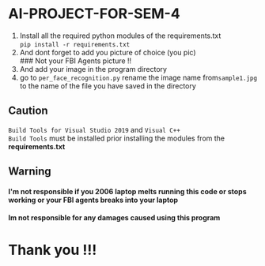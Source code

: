# AI-PROJECT-FOR-SEM-4
<ol>
  <li>Install all the required python modules of the requirements.txt <br>
    <code>pip install -r requirements.txt</code> </li>

  <li>And dont forget to add you picture of choice (you pic) <br>
    ### Not your FBI Agents picture !!</li>
  <li>And add your image in the program directory</li>
  <li>go to <code>per_face_recognition.py</code> rename the image name from<code>sample1.jpg</code> to the name of the file you have saved in the directory
</ol>

## Caution

<code>Build Tools for Visual Studio 2019</code> and <code>Visual C++ Build Tools</code> must be installed prior installing the modules from the <b>requirements.txt</b>

## Warning 
#### I'm not responsible if you 2006 laptop melts running this code or stops working or your FBI agents breaks into your laptop 
#### Im not responsible for any damages caused using this program

# Thank you !!!
